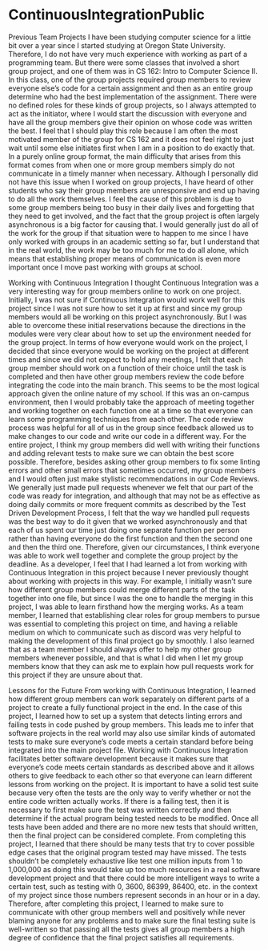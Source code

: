 # ContinuousIntegrationPublic

Previous Team Projects
I have been studying computer science for a little bit over a year since I started studying at Oregon State University. Therefore, I do not have very much experience with working as part of a programming team. But there were some classes that involved a short group project, and one of them was in CS 162: Intro to Computer Science II. In this class, one of the group projects required group members to review everyone else’s code for a certain assignment and then as an entire group determine who had the best implementation of the assignment. There were no defined roles for these kinds of group projects, so I always attempted to act as the initiator, where I would start the discussion with everyone and have all the group members give their opinion on whose code was written the best. I feel that I should play this role because I am often the most motivated member of the group for CS 162 and it does not feel right to just wait until some else initiates first when I am in a position to do exactly that.
In a purely online group format, the main difficulty that arises from this format comes from when one or more group members simply do not communicate in a timely manner when necessary. Although I personally did not have this issue when I worked on group projects, I have heard of other students who say their group members are unresponsive and end up having to do all the work themselves. I feel the cause of this problem is due to some group members being too busy in their daily lives and forgetting that they need to get involved, and the fact that the group project is often largely asynchronous is a big factor for causing that. I would generally just do all of the work for the group if that situation were to happen to me since I have only worked with groups in an academic setting so far, but I understand that in the real world, the work may be too much for me to do all alone, which means that establishing proper means of communication is even more important once I move past working with groups at school.

Working with Continuous Integration
I thought Continuous Integration was a very interesting way for group members online to work on one project. Initially, I was not sure if Continuous Integration would work well for this project since I was not sure how to set it up at first and since my group members would all be working on this project asynchronously. But I was able to overcome these initial reservations because the directions in the modules were very clear about how to set up the environment needed for the group project. In terms of how everyone would work on the project, I decided that since everyone would be working on the project at different times and since we did not expect to hold any meetings, I felt that each group member should work on a function of their choice until the task is completed and then have other group members review the code before integrating the code into the main branch. This seems to be the most logical approach given the online nature of my school. If this was an on-campus environment, then I would probably take the approach of meeting together and working together on each function one at a time so that everyone can learn some programming techniques from each other.
The code review process was helpful for all of us in the group since feedback allowed us to make changes to our code and write our code in a different way. For the entire project, I think my group members did well with writing their functions and adding relevant tests to make sure we can obtain the best score possible. Therefore, besides asking other group members to fix some linting errors and other small errors that sometimes occurred, my group members and I would often just make stylistic recommendations in our Code Reviews. We generally just made pull requests whenever we felt that our part of the code was ready for integration, and although that may not be as effective as doing daily commits or more frequent commits as described by the Test Driven Development Process, I felt that the way we handled pull requests was the best way to do it given that we worked asynchronously and that each of us spent our time just doing one separate function per person rather than having everyone do the first function and then the second one and then the third one. Therefore, given our circumstances, I think everyone was able to work well together and complete the group project by the deadline.
As a developer, I feel that I had learned a lot from working with Continuous Integration in this project because I never previously thought about working with projects in this way. For example, I initially wasn’t sure how different group members could merge different parts of the task together into one file, but since I was the one to handle the merging in this project, I was able to learn firsthand how the merging works. As a team member, I learned that establishing clear roles for group members to pursue was essential to completing this project on time, and having a reliable medium on which to communicate such as discord was very helpful to making the development of this final project go by smoothly. I also learned that as a team member I should always offer to help my other group members whenever possible, and that is what I did when I let my group members know that they can ask me to explain how pull requests work for this project if they are unsure about that.

Lessons for the Future
	From working with Continuous Integration, I learned how different group members can work separately on different parts of a project to create a fully functional project in the end. In the case of this project, I learned how to set up a system that detects linting errors and failing tests in code pushed by group members. This leads me to infer that software projects in the real world may also use similar kinds of automated tests to make sure everyone’s code meets a certain standard before being integrated into the main project file. Working with Continuous Integration facilitates better software development because it makes sure that everyone’s code meets certain standards as described above and it allows others to give feedback to each other so that everyone can learn different lessons from working on the project.
	It is important to have a solid test suite because very often the tests are the only way to verify whether or not the entire code written actually works. If there is a failing test, then it is necessary to first make sure the test was written correctly and then determine if the actual program being tested needs to be modified. Once all tests have been added and there are no more new tests that should written, then the final project can be considered complete. From completing this project, I learned that there should be many tests that try to cover possible edge cases that the original program tested may have missed. The tests shouldn’t be completely exhaustive like test one million inputs from 1 to 1,000,000 as doing this would take up too much resources in a real software development project and that there could be more intelligent ways to write a certain test, such as testing with 0, 3600, 86399, 86400, etc. in the context of my project since those numbers represent seconds in an hour or in a day. Therefore, after completing this project, I learned to make sure to communicate with other group members well and positively while never blaming anyone for any problems and to make sure the final testing suite is well-written so that passing all the tests gives all group members a high degree of confidence that the final project satisfies all requirements.
